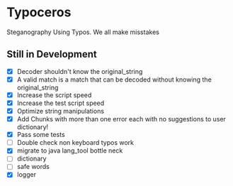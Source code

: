 # Typoceros

Steganography Using Typos. We all make misstakes

## Still in Development

- [X] Decoder shouldn't know the original_string
- [X] A valid match is a match that can be decoded without knowing the original_string
- [X] Increase the script speed
- [X] Increase the test script speed
- [X] Optimize string manipulations
- [X] Add Chunks with more than one error each with no suggestions to user dictionary!
- [X] Pass some tests
- [ ] Double check non keyboard typos work
- [X] migrate to java lang_tool bottle neck
- [ ] dictionary
- [ ] safe words
- [X] logger
